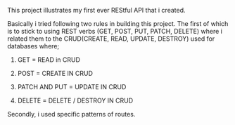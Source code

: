 This project illustrates my first ever REStful API that i created.

Basically i tried following two rules in building this project. The first of which is to stick to using REST verbs (GET, POST, PUT, PATCH, DELETE) where i related them to the CRUD(CREATE, READ, UPDATE, DESTROY) used for databases where;

1. GET =  READ in CRUD

2. POST = CREATE IN CRUD

3. PATCH AND PUT = UPDATE IN CRUD

4. DELETE = DELETE / DESTROY IN CRUD

Secondly, i used specific patterns of routes.
